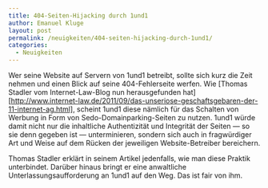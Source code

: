 ```yaml
---
title: 404-Seiten-Hijacking durch 1und1
author: Emanuel Kluge
layout: post
permalink: /neuigkeiten/404-seiten-hijacking-durch-1und1/
categories:
  - Neuigkeiten
---
```


Wer seine Website auf Servern von 1und1 betreibt, sollte sich kurz die Zeit nehmen und einen Blick auf seine 404-Fehlerseite werfen. Wie [Thomas Stadler vom Internet-Law-Blog nun herausgefunden hat][http://www.internet-law.de/2011/09/das-unseriose-geschaftsgebaren-der-11-internet-ag.html], scheint 1und1 diese nämlich für das Schalten von Werbung in Form von Sedo-Domainparking-Seiten zu nutzen. 1und1 würde damit nicht nur die inhaltliche Authentizität und Integrität der Seiten &mdash; so sie denn gegeben ist &mdash; unterminieren, sondern sich auch in fragwürdiger Art und Weise auf dem Rücken der jeweiligen Website-Betreiber bereichern.

Thomas Stadler erklärt in seinem Artikel jedenfalls, wie man diese Praktik unterbindet. Darüber hinaus bringt er eine anwaltliche Unterlassungsaufforderung an 1und1 auf den Weg. Das ist fair von ihm.
